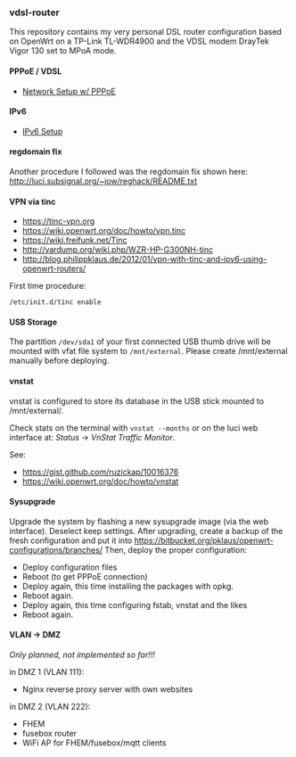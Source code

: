 ### vdsl-router

This repository contains my very personal DSL router configuration based
on OpenWrt on a TP-Link TL-WDR4900 and the VDSL modem DrayTek Vigor 130
set to MPoA mode.

#### PPPoE / VDSL

* [Network Setup w/ PPPoE](https://wiki.openwrt.org/doc/uci/network#protocol_pppoe_ppp_over_ethernet)

#### IPv6

* [IPv6 Setup](https://wiki.openwrt.org/doc/uci/network6)

#### regdomain fix

Another procedure I followed was the regdomain fix shown here:
<http://luci.subsignal.org/~jow/reghack/README.txt>

#### VPN via tinc

* <https://tinc-vpn.org>
* <https://wiki.openwrt.org/doc/howto/vpn.tinc>
* <https://wiki.freifunk.net/Tinc>
* <http://vardump.org/wiki.php/WZR-HP-G300NH-tinc>
* <http://blog.philippklaus.de/2012/01/vpn-with-tinc-and-ipv6-using-openwrt-routers/>

First time procedure:

    /etc/init.d/tinc enable

#### USB Storage

The partition `/dev/sda1` of your first connected USB thumb drive
will be mounted with vfat file system to `/mnt/external`.
Please create /mnt/external manually before deploying.

#### vnstat

vnstat is configured to store its database in the USB stick mounted
to /mnt/external/.

Check stats on the terminal with `vnstat --months` or
on the luci web interface at: *Status* → *VnStat Traffic Monitor*.

See:
* <https://gist.github.com/ruzickap/10016376>
* <https://wiki.openwrt.org/doc/howto/vnstat>

#### Sysupgrade

Upgrade the system by flashing a new sysupgrade image (via the web interface). Deselect keep settings.
After upgrading, create a backup of the fresh configuration and put it into <https://bitbucket.org/pklaus/openwrt-configurations/branches/>
Then, deploy the proper configuration:
* Deploy configuration files
* Reboot (to get PPPoE connection)
* Deploy again, this time installing the packages with opkg.
* Reboot again.
* Deploy again, this time configuring fstab, vnstat and the likes
* Reboot again.

#### VLAN -> DMZ

*Only planned, not implemented so far!!!*

in DMZ 1 (VLAN 111):

* Nginx reverse proxy server with own websites

in DMZ 2 (VLAN 222):

* FHEM
* fusebox router
* WiFi AP for FHEM/fusebox/mqtt clients

